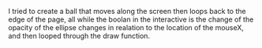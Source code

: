 I tried to create a ball that moves along the screen then loops back to the edge of the page, all while the boolan in the interactive is the change of the opacity of the ellipse changes in realation to the location of the mouseX, and then looped through the draw function.
